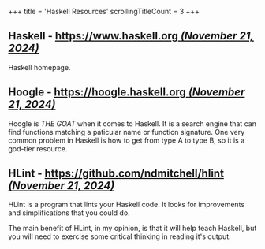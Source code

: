 +++
title               = 'Haskell Resources'
scrollingTitleCount = 3
+++

## Haskell - [https://www.haskell.org *(November 21, 2024)*](https://www.haskell.org/)

Haskell homepage.

## Hoogle - [https://hoogle.haskell.org *(November 21, 2024)*](https://hoogle.haskell.org/)

Hoogle is *THE GOAT* when it comes to Haskell. It is a search engine that can
find functions matching a paticular name or function signature. One very common
problem in Haskell is how to get from type A to type B, so it is a god-tier
resource.

## HLint - [https://github.com/ndmitchell/hlint *(November 21, 2024)*](https://github.com/ndmitchell/hlint)

HLint is a program that lints your Haskell code. It looks for improvements and
simplifications that you could do.

The main benefit of HLint, in my opinion, is that it will help teach Haskell,
but you will need to exercise some critical thinking in reading it's output.
